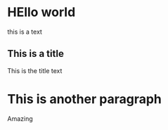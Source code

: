 # HEllo world
this is a text

## This is a title
This is the title text

# This is another paragraph
Amazing